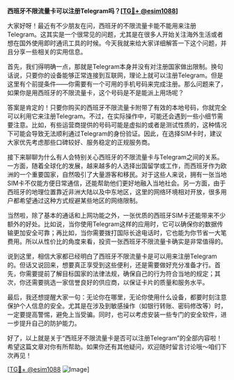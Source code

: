 **西班牙不限流量卡可以注册Telegram吗？[[TG💪+ @esim1088](https://t.me/s/esim1088)]**

大家好呀！最近有不少朋友在问，西班牙的不限流量卡能不能用来注册Telegram。这其实是一个很常见的问题，尤其是在很多人开始关注海外生活或者想在国外使用即时通讯工具的时候。今天我就来给大家详细解答一下这个问题，并且分享一些相关的实用信息。

首先，我们得明确一点，那就是Telegram本身并没有对注册国家做出限制。换句话说，只要你的设备能够正常连接到互联网，理论上就可以注册Telegram。但是这里有个前提条件——你需要有一个可用的手机号码来完成注册。那么问题来了，如果你是用西班牙的不限流量卡，这个号码是不是能派上用场呢？

答案是肯定的！只要你购买的西班牙不限流量卡附带了有效的本地号码，你就完全可以利用它来注册Telegram。不过，在实际操作中，可能还会遇到一些小细节需要注意。比如，有些运营商提供的号码可能是虚拟的或者是测试性质的，这种情况下可能会导致无法顺利通过Telegram的身份验证。因此，在选择SIM卡时，建议大家优先考虑那些口碑较好、服务稳定的正规服务商。

接下来聊聊为什么有人会特别关心西班牙的不限流量卡与Telegram之间的关系。一方面，随着全球化的发展，越来越多的人选择出国留学或工作，而西班牙作为欧洲的一个重要国家，自然吸引了大量游客和移民。对于这些人来说，拥有一张当地SIM卡不仅能方便日常通信，还能帮助他们更好地融入当地社会。另一方面，由于西班牙的地理位置靠近非洲大陆以及中东地区，这里的网络环境相对开放，很多用户都希望通过这种方式规避某些地区的网络限制。

当然啦，除了基本的通话和上网功能之外，一张优质的西班牙SIM卡还能带来不少额外的好处。比如说，当你使用Telegram这样的应用时，它可以确保你的数据传输更加安全可靠；再比如，当你需要拨打国际长途电话时，它也能为你节省一大笔费用。所以从性价比的角度来看，投资一张西班牙不限流量卡确实是非常值得的。

说到这里，相信大家都已经明白了西班牙不限流量卡是可以用来注册Telegram的。但话又说回来，想要真正享受到这些便利，还是需要做好充分准备才行。首先，你需要提前了解目标国家的法律法规，确保自己的行为符合当地的规定；其次，你还需要挑选一家信誉良好的供应商，以保证卡片的质量和服务水平。

最后，我还想提醒大家一句：无论你在哪里，无论你使用什么设备，都要时刻注意保护个人信息的安全。尤其是在涉及到敏感操作（如银行转账、密码修改等）时，一定要提高警惕，避免上当受骗。同时，也可以考虑安装一些专门的安全软件，进一步提升自己的防护能力。

好了，以上就是关于“西班牙不限流量卡是否可以注册Telegram”的全部内容啦！希望这篇文章对你有所帮助。如果你还有其他疑问，欢迎随时留言讨论哦～咱们下次再见！

[[TG💪+ @esim1088](https://t.me/s/esim1088) ![Image](https://i.postimg.cc/4NQfJmqS/Snipaste-2025-05-13-00-14-12.png)]